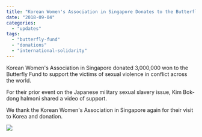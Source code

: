 ```yaml
---
title: "Korean Women's Association in Singapore Donates to the Butterfly Fund"
date: "2018-09-04"
categories: 
  - "updates"
tags: 
  - "butterfly-fund"
  - "donations"
  - "international-solidarity"
---
```


Korean Women's Association in Singapore donated 3,000,000 won to the Butterfly Fund to support the victims of sexual violence in conflict across the world.

For their prior event on the Japanese military sexual slavery issue, Kim Bok-dong halmoni shared a video of support.

We thank the Korean Women's Association in Singapore again for their visit to Korea and donation.

[![](https://womenandwar.net/kr/wp-content/uploads/2018/09/IMG_0105-300x274.jpg)](https://womenandwar.net/kr/wp-content/uploads/2018/09/IMG_0105.jpg)
